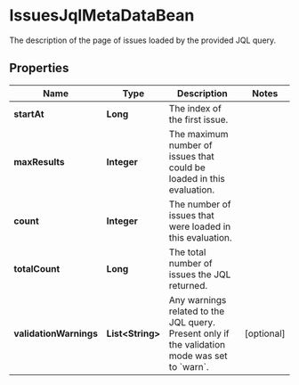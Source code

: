 

# IssuesJqlMetaDataBean

The description of the page of issues loaded by the provided JQL query.

## Properties

Name | Type | Description | Notes
------------ | ------------- | ------------- | -------------
**startAt** | **Long** | The index of the first issue. | 
**maxResults** | **Integer** | The maximum number of issues that could be loaded in this evaluation. | 
**count** | **Integer** | The number of issues that were loaded in this evaluation. | 
**totalCount** | **Long** | The total number of issues the JQL returned. | 
**validationWarnings** | **List&lt;String&gt;** | Any warnings related to the JQL query. Present only if the validation mode was set to &#x60;warn&#x60;. |  [optional]



